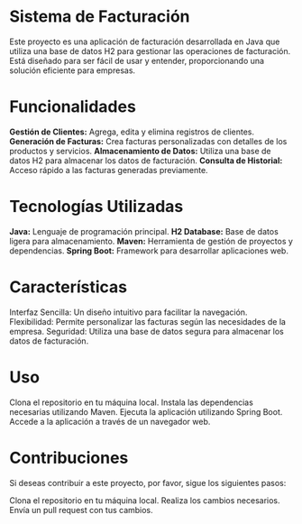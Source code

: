 # Sistema de Facturación

Este proyecto es una aplicación de facturación desarrollada en Java que utiliza una base de datos H2 para gestionar las operaciones de facturación. Está diseñado para ser fácil de usar y entender, proporcionando una solución eficiente para empresas.

# Funcionalidades

**Gestión de Clientes:** Agrega, edita y elimina registros de clientes.
**Generación de Facturas:** Crea facturas personalizadas con detalles de los productos y servicios.
**Almacenamiento de Datos:** Utiliza una base de datos H2 para almacenar los datos de facturación.
**Consulta de Historial:** Acceso rápido a las facturas generadas previamente.

# Tecnologías Utilizadas

**Java:** Lenguaje de programación principal.
**H2 Database:** Base de datos ligera para almacenamiento.
**Maven:** Herramienta de gestión de proyectos y dependencias.
**Spring Boot:** Framework para desarrollar aplicaciones web.

# Características

Interfaz Sencilla: Un diseño intuitivo para facilitar la navegación.
Flexibilidad: Permite personalizar las facturas según las necesidades de la empresa.
Seguridad: Utiliza una base de datos segura para almacenar los datos de facturación.

# Uso

Clona el repositorio en tu máquina local.
Instala las dependencias necesarias utilizando Maven.
Ejecuta la aplicación utilizando Spring Boot.
Accede a la aplicación a través de un navegador web.

# Contribuciones

Si deseas contribuir a este proyecto, por favor, sigue los siguientes pasos:

Clona el repositorio en tu máquina local.
Realiza los cambios necesarios.
Envía un pull request con tus cambios.
